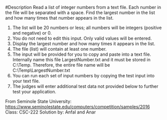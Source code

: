 #Description
Read a list of integer numbers from a text file. Each number in the file will be separated with a space. Find the largest number in the list and how many times that number appears in the list.

1. The list will be 20 numbers or less; all numbers will be integers (positive and negative) or 0.
2. You do not need to edit this input. Only valid values will be entered.
3. Display the largest number and how many times it appears in the list.
4. The file (list) will contain at least one number.
5. The input will be provided for you to copy and paste into a text file. Internally name this file LargestNumber.txt and it must be stored in C:\Temp. Therefore, the entire file name will be C:\Temp\LargestNumber.txt
6. You can run each set of input numbers by copying the test input into your text file.
7. The judges will enter additional test data not provided below to further test your application.

From Seminole State University: https://www.seminolestate.edu/computers/competition/samples/2016
Class: CSC-222
Solution by: Anfal and Anar

